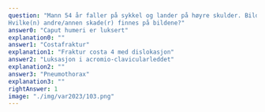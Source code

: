 ```yaml
---
question: "Mann 54 år faller på sykkel og lander på høyre skulder. Bildene viser claviculafraktur.
Hvilke(n) andre/annen skade(r) finnes på bildene?"
answer0: "Caput humeri er luksert"
explanation0: ""
answer1: "Costafraktur"
explanation1: "Fraktur costa 4 med dislokasjon"
answer2: "Luksasjon i acromio-clavicularleddet"
explanation2: ""
answer3: "Pneumothorax"
explanation3: ""
rightAnswer: 1
image: "./img/var2023/103.png"
---
```



